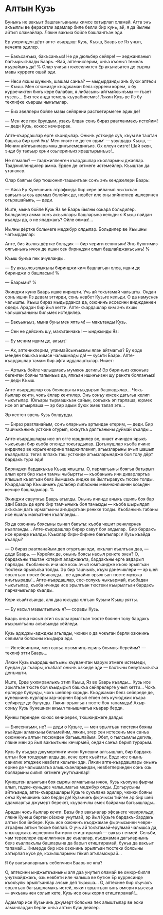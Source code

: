 # Алтын Кузь

Бунынъ не вакъыт башлангьаныны кимсе хатырлап оламай.
Атта энъ акъыллы ве ферасетли адамлар биле белли бир кунь, ай, я да йылны айтып оламайлар.
Лякин вакъиа бойле башлангъан эди.

Ер узеринден дёрт апте-къардаш: Кузь, Къыш, Баарь ве Яз учып, кечеята эдилер.

— Бакъсанъыз, бакъсанъыз!
Не де дюльбер сейяре!
— эеджанланып багъырыкълады Баарь.
-Вай, аптечиклерим, онъа къонып темель къурайыкъ да!
%
Олар учкъан юксекликтен Ер акъикъатен де сырлы мавы курреге ошай эди.

— Неси яхшы шунынъ, шашам санъа?
— мыдырданды энъ буюк аптеси — Къыш.
Мен огюмизде къоджаман беяз куррени корем, о бу курречиктен бинъ кере балабан, я либасыны айтмайсынъмы — гъает гузель...
Биз тек анда темель къурабилемиз!
Лякин Кузь ве Яз бу теклифке къаршы чыкътылар.

— Биз эвеллери бойле мавы сейярени расткетирмеген эдик де!

— Мен исе пек ёрулдым, узакъ ёлдан сонъ бираз раатланмакъ истейим!
— деди Кузь, кокюс кечиререк.

Апте-къардашлар ерге къондылар. Онынъ устюнде сув, къум ве таштан башкъа бир шей ёкъ!
Мен сизге не деген эдим!
— увулдады Къыш, — Меним айткъанларымны динълемединъиз.
Ох олсун сизге!
Шай экен, энди бу такъыр ерни озьлеринъиз яраштырынъыз!..

Не япмалы?
— тааджипленген къардашлар къолларыны джаялар.
Тааджиплендилер амма.
Ерден де кетмеге истемейлер.
Къыштан да утаналар.

Олар баягъы бир тюшюнип-ташынгъан сонъ энъ кенджелери Баарь:

— Айса Ер Кунешнинъ этрафында бир кере айланып чыкъкъан вакъытны озь арамыз болейик де, невбет иле оны зийнетлев ишлеринен огърашайыкъ, — деди.

Иште, мына бойле Кузь Яз ве Баарь йылны озьара больдилер.
Больдилер амма сонъ акъыллары башларына кельди: я Къыш пайдан къалды да, о не япаджакъ?
Ойле олмаз!...

Иылны дёртке больмеге меджбур олдылар.
Больдилер ве Къышны чагъырдылар:

Апте, биз йылны дёртке больдик — бир чериги сенинъки!
Энъ буюгимиз олгъанынъ ичюн де ишни сен биринджи олып башлайджакъсынъ!
%

Къыш бунъа пек ачувланды.

— Бу акъылсызлыкъны биринджи ким башлагъан олса, ишни де биринджи о башласын!
%

— Баарьми?
%

Экинджи куню Баарь ишке киришти.
Учь ай токътамай чалышты.
Ондан сонъ ишни Яз девам эттирди, сонъ невбет Кузьге кельди.
О да намуснен чалышты.
Къыш бираз мыдырданса да, озюнинъ иссесини виджданнен одеди.
Арадан бир йыл кетти.
Апте-къардашлар ким энъ яхшы чалышкъаныны бильмек истедилер.

— Бакъынъыз, мына буны мен яптым! — макътанды Кузь.

— Сен не дейсинъ шу, макътанчакъ!
— ынджынды Яз:

— Бу меним ишим де, акъыз!

— Ах, аптечиклерим, утанмайсынъызмы ялан айтмагъа?
Бу ерде менден башкъа кимсе чалышмады да!
— кусьти Баарь.
Апте-къардашлар тамам бир афта иддалаштылар.
Ниает:

— Артыкъ бойле чалышмакъ мумкюн дегиль!
Эр биринъиз озюнъиз бегенген бояны тапынъыз да, япкъан ишинъизни шу ренкте бояланъыз! — деди Къыш.



Апте-къардашлар озь бояларыны къыдырып башладылар...
Чокъ йыллар кечти, чокъ ёллар кечтилер.
Энъ сонъу юксек дагъгьа келип чыкътылар.
Юкъары тырмашкъан сайын, сокъакъ эп тарлаша, юрмек исе эп агъырлаша — эр бир адым буюк эмек талап эте...

Эр кестен эвель Кузь болдурды.

— Бираз раатланайым, сонъ оларнынъ артындан етерим, — деди.
Бир ташчыкънынъ устюне отурып, юкъугъа далгъаныны дуймай къалды...

Апте-къардашлары исе эп огге юрьдилер ве, ниает ичинден ярыкъ чыкъкъан бир къоба огюнде токътадылар.
Догъмушлар къоба ичине кирдилер ве корьгенлерине тааджипленип, агъызларыны ачып шашып къалдылар: тегиз ялпакъ таш устюнде агъызларынадже боя толу дёрт бардакъ тура эди!

Биринджи бардакъкъа Къыш япышты.
О, пармагъыны боягъа батырып алып ерге бир къач тамчы чыбыртты — къобанынъ ичи диварларгъа япышып къалгъан беяз йымшакъ индже ве йылтыравукъ тюске толды.
Къардашлар Къышнынъ дюльбер либасыны мемнюнликнен козьден кечире башладылар.
%

Экинджи савуткъа Баарь атылды.
Онынъ ичинде ачыкъ ешиль боя бар эди!
Баарь де ерге бир тамчычыкъ боя тамызды — къоба шырылдап акъкъан дагъ ирмагъыны анъдыргъан ренкке толды.
Къобанынъ табаны исе ешиль макъатнен къапланды...

Яз да озюнинъ боясыны сынап бакъты: къоба чешит ренклернен къапланды...
Апте-къардашлар бирер савут боя алдылар.
 Бир бардакъ исе еринде къалды.
Къызлар бири-бирине бакътылар: я Кузь къайда къалды?

— О бираз раатланайым деп отургъан эди, юкълап къалгъан даа, — деди Баарь.
— Корейик де, онынъ боясы насыл ренкте экен?
О, бардакъны таштан котерип аладжакъта, бардакъны ерге авдарып парлады.
Къобанынъ ичи исе козь ачып юмгъандже къою эрылгъан тюстеки ярыкъкъа толды.
Эр бир ташчыкъ, къум данечиклери — эр шей эрылгъан тюске бояланды... ве аджайип эрылгъан тюсте музыка янъгъырады!..
Апте-къардашлар, сес-солукъ чыкъармай, къобадан чыкътылар, къоба ичинде исе эрылгъан тюстеки къырылгъан бардакъ парчачыкълар къалды.

Кери къайткъанда, аля даа юкъуда олгъан Кузьни Къыш уятты.

— Бу насыл мавылтылыкъ я?— сорады Кузь.

Баарь онъа насыл этип сырлы эрылгъан тюсте боянен толу бардакъ къырылгъаны акъкъында сёйледи.

Кузь аджджы-аджджы агълады, чюнки о да чокътан берли озюнинъ севимли боясыны къыдыра эди.

— Истейсинъми, мен санъа озюмнинъ ешиль боямны берейим? — теклиф этти Баарь...

Лякин Кузь къардашчыгъыны къуванчтан марум этмеге истемеди, бундан да гъайры, къабаат онынъ озюнде эди — бахтыны бейутлыкъкъа денъишти.

Иште, Ерде укюмранлыкъ этип Къыш, Яз ве Баарь къалды...
Кузь исе эрылгъан тюсте боя къыдырып башкъа сейярелерге учып кетти...
Чокъ ерлерде булунды, чокъ шейлер корьди.
Къоджаман беяз сейяреде де, кунешиинъ нурлары зар-зорнен барып еткен энъ кучюджик къара сейяреде де булунды.
Лякин эрылгъан тюсте боя тапамады!
Ахыр-сонъу Кузь Кунешнен акъыл танышмагъа къарар берди.

Кунеш теренден кокюс кечиререк, тюшюнджеге далды:

— Билесинъми, не?
— деди о Кузьге, — мен эрылгъан тюстеки бояны къайдан алмакъны бильмейим, лякин, эгер сен истесенъ мен санъа озюмнинъ алтын тюсюмден багъышлайым.
Эбет, о тылсымлы дегиль, лякин мен эр йыл вакъытыны кечирмей, ондан санъа берип турарым.

Кузь бу къадар джумертлиги ичюн Кунешни алгьышлап, бир бардакъ алтын боя толдурып алды да, кене ерге къайтты.
Ерде исе онынъ саиилик этеджек невбети кельген эди.
Лякин апте-къардашлары онынъ ерине де чалышмагъа алышкъанларындан, невбетлеринден сонъ озь бояларыны силип кетмеге унуткъанлар!

Кунештен алынгъан боя сырлы олмагъаны ичюн, Кузь къолуна фырчы алып, гедже-куньдюз чалышмагъа меджбур олды.
Догърусыны айткъанда, апте-къардашлары Кузьге сукълана эдилер, чюнки бояны онъа Кунешнинъ озю берди де!
Кузьнинъ фырчысы тийген эр бир шей адамларгъа джумерт берекет, къуванчлы эмек байрамы багъышлады...

Арадан чокъ йыллар кечти.
Базы бир вакъиалар эфсанеге чевирильди, лякин Кунеш берген сёзюни унутмай, эр йыл Кузьге бардакъ-бардакъ алтын боя йибере.
Кузь исе озюнинъ къоджаман фырчысынен чевре-этрафны алтын тюске боялай.
О учь ай токътамай-ёрулмай чалышса да, япыладжакъ ишлерини битирип етиштирамай — вакъыт етмей.
Сельби, чам тереклери ешиллигинен де къалалар, къоджаман дагъларнынъ беяз къалпакълы башларына да барып етиштирамай, бунъа да вакъыт тапамай...
Кимерде бир исе озюнинъ эрылгъан тюстеки боясыны хатырлап кусе де, козьяшларыны тёкип агъламсырай...

Я бу вакъиаларнынъ себепчиси Баарь не япа?

О, аптесини ынджыткъаныны аля даа унутып оламай ве омюр-билля унутмайджакъ, озь невбети иле чалыша ве бутюн Ер курресинде къокъулы эрылгъанлар ачсын деп тырыша...
О, аптесине бир къучакъ эрылгъан багъышламакъ истей, лякин эрылгъаннынъ омюри къыскъа — ачкъанынен солып кете, Кузь исе оны корип етиштирамай!...

Адамлар исе Кузьнинъ джумерт боясына пек алыштылар ве эски заманлардан берли онъа алтын Кузь дейлер.
